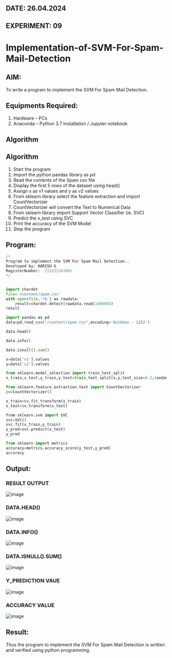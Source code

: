 ## DATE: 26.04.2024
## EXPERIMENT: 09
# Implementation-of-SVM-For-Spam-Mail-Detection

## AIM:
To write a program to implement the SVM For Spam Mail Detection.

## Equipments Required:
1. Hardware – PCs
2. Anaconda – Python 3.7 Installation / Jupyter notebook

## Algorithm
## Algorithm
1. Start the program
2. Import the python pandas library as pd
3. Read the contents of the Spam csv file
4. Display the first 5 rows of the dataset using head()
5. Assign x as v1 values and y as v2 values
6. From sklearn library select the feature extraction and import CountVectorizer
7. CountVectorizer will convert the Text to Numerical Data
8. From sklearn library import Support Vector Classifier (ie. SVC)
9. Predict the x_test using SVC
10. Print the accuracy of the SVM Model
11. Stop the program


## Program:
```PYTHON
/*
Program to implement the SVM For Spam Mail Detection..
Developed by: HARISH G
RegisterNumber:  212222243001
*/


import chardet
file='/content/spam.csv'
with open(file,'rb') as rawdata:
    result=chardet.detect(rawdata.read(100000))
result

import pandas as pd
data=pd.read_csv("/content/spam.csv",encoding='Windows - 1252')

data.head()

data.info()

data.isnull().sum()

x=data['v1'].values
y=data['v2'].values

from sklearn.model_selection import train_test_split
x_train,x_test,y_train,y_test=train_test_split(x,y,test_size=0.2,random_state=0)

from sklearn.feature_extraction.text import CountVectorizer
cv=CountVectorizer()

x_train=cv.fit_transform(x_train)
x_test=cv.transform(x_test)

from sklearn.svm import SVC
svc=SVC()
svc.fit(x_train,y_train)
y_pred=svc.predict(x_test)
y_pred

from sklearn import metrics
accuracy=metrics.accuracy_score(y_test,y_pred)
accuracy
```

## Output:

### RESULT OUTPUT

![image](https://github.com/Sachin-vlr/Implementation-of-SVM-For-Spam-Mail-Detection/assets/113497666/7fc28e96-c69c-425f-aa26-bbd633dd44c0)

### DATA.HEAD()
![image](https://github.com/Sachin-vlr/Implementation-of-SVM-For-Spam-Mail-Detection/assets/113497666/747c9703-064a-4fbd-9f09-c685c2339df9)

### DATA.INFO()
![image](https://github.com/Sachin-vlr/Implementation-of-SVM-For-Spam-Mail-Detection/assets/113497666/09533dd4-7f5e-4493-9cba-35091a46d7d1)

### DATA.ISNULL().SUM()
![image](https://github.com/Sachin-vlr/Implementation-of-SVM-For-Spam-Mail-Detection/assets/113497666/04619be3-255a-40cf-a6a7-5009c4a7820e)

### Y_PREDICTION VAUE
![image](https://github.com/Sachin-vlr/Implementation-of-SVM-For-Spam-Mail-Detection/assets/113497666/0bbcc78e-5645-4e4f-91f4-e584ea372e7f)

### ACCURACY VALUE
![image](https://github.com/Sachin-vlr/Implementation-of-SVM-For-Spam-Mail-Detection/assets/113497666/bf4518d1-2af2-4b8e-a582-bbd3b4178d41)


## Result:
Thus the program to implement the SVM For Spam Mail Detection is written and verified using python programming.
